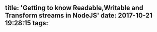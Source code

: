 title: 'Getting to know Readable,Writable and Transform streams in NodeJS'
date: 2017-10-21 19:28:15
tags:
---
